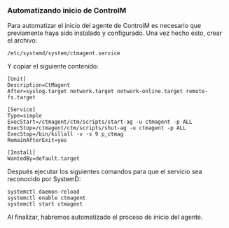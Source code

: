 ### Automatizando inicio de ControlM

Para automatizar el inicio del agente de ControlM es necesario que previamente haya sido instalado y configurado. Una vez hecho esto, crear el archivo: 

```
/etc/systemd/system/ctmagent.service
```

Y copiar el siguiente contenido: 

```
[Unit]
Description=CtMagent
After=syslog.target network.target network-online.target remote-fs.target

[Service]
Type=simple
ExecStart=/ctmagent/ctm/scripts/start-ag -u ctmagent -p ALL
ExecStop=/ctmagent/ctm/scripts/shut-ag -u ctmagent -p ALL
ExecStop=/bin/killall -v -s 9 p_ctmag
RemainAfterExit=yes

[Install]
WantedBy=default.target
```

Después ejecutar los siguientes comandos para que el servicio sea reconocido por SystemD: 

```
systemctl daemon-reload
systemctl enable ctmagent
systemctl start ctmagent
```

Al finalizar, habremos automatizado el proceso de inicio del agente. 
